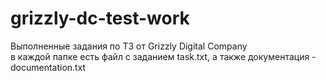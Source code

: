 # grizzly-dc-test-work
Выполненные задания по ТЗ от Grizzly Digital Company<br>
в каждой папке есть файл с заданием task.txt, а также документация - documentation.txt
